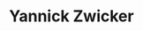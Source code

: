 ---
title: "Yannick Zwicker"
draft: false
type: about-us
# post image
image: "images/ins/about-us/yannick-zwicker.jpg"
# meta description
description: ""
# weight determines the order in which the team members are listed in the about us page
weight: 3
email: "yannick.zwicker@ost.ch"
function: 
  - "Network Engineer"
academicTitle: "BSc. FHO in Computer Science"
fieldOfActivity: 
  - "CCNA Instructor"
  - "Security Operations"
  - "Network automation with Python"
  - "DevOps"
  - "ChatOps"
  - "Docker"
  - "Assistant for courses 'Computer Networks 1 & 2' and 'Cloud Infrastructure'"
---